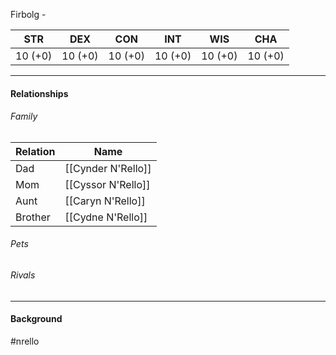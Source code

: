 Firbolg - <class>

STR | DEX | CON | INT | WIS | CHA
---- | ---- | ---- | ---- | ---- | ----  
10 (+0) | 10 (+0) | 10 (+0) | 10 (+0) | 10 (+0) | 10 (+0) | 

---

#### Relationships
###### Family
	
Relation | Name
------------ | ------------
Dad | [[Cynder N'Rello]]
Mom | [[Cyssor N'Rello]]
Aunt | [[Caryn N'Rello]]
Brother | [[Cydne N'Rello]]

###### Pets

###### Rivals

---

#### Background
<Description>

#nrello